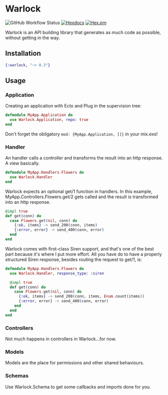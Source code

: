 # Warlock

![GitHub Workflow Status](https://img.shields.io/github/workflow/status/strangemachines/warlock/test?style=for-the-badge)
[![Hexdocs](https://img.shields.io/badge/docs-hexdocs-blueviolet.svg?style=for-the-badge)](https://hexdocs.pm/warlock)
[![Hex.pm](https://img.shields.io/hexpm/v/warlock.svg?style=for-the-badge)](https://hex.pm/packages/warlock)

Warlock is an API building library that generates as much code as possible, without getting in the way.

## Installation

```elixir
{:warlock, "~> 0.3"}
```

## Usage

### Application

Creating an application with Ecto and Plug in the supervision tree:

```elixir
defmodule MyApp.Application do
  use Warlock.Application, repo: true
end
```

Don't forget the obligatory `mod: {MyApp.Application, []}` in your mix.exs!

### Handler

An handler calls a controller and transforms the result into an http
response. A view basically.

```elixir
defmodule MyApp.Handlers.Flowers do
  use Warlock.Handler
end
```

Warlock expects an optional get/1 function in handlers. In this example, MyApp.Controllers.Flowers.get/2 gets called and the result is transformed
into an http response.  

```elixir
@impl true
def get(conn) do
  case Flowers.get(nil, conn) do
    {:ok, items} -> send_200(conn, items)
    {:error, error} -> send_400(conn, error)
  end
end
```


Warlock comes with first-class Siren support, and that's one of the best part
because it's where I put more effort. All you have do to have a properly
structured Siren response, besides routing the request to get/1, is:

```elixir
defmodule MyApp.Handlers.Flowers do
  use Warlock.Handler, response_type: :siren

  @impl true
  def get(conn) do
    case Flowers.get(nil, conn) do
      {:ok, items} -> send_200(conn, items, Enum.count(items))
      {:error, error} -> send_400(conn, error)
    end
  end
end
```

### Controllers

Not much happens in controllers in Warlock...for now.

### Models

Models are the place for permissions and other shared behaviours.

### Schemas

Use Warlock.Schema to get some callbacks and imports done for you.
